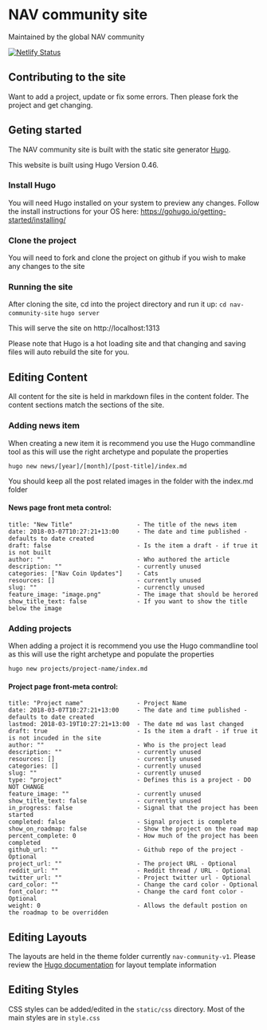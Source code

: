 # NAV community site
Maintained by the global NAV community

[![Netlify Status](https://api.netlify.com/api/v1/badges/2c02a0ab-b7eb-411a-96f8-291e9ffcd039/deploy-status)](https://app.netlify.com/sites/navhub/deploys)

## Contributing to the site
Want to add a project, update or fix some errors. Then please fork the project and get changing.

## Geting started
The NAV community site is built with the static site generator [Hugo](https://gohugo.io/).

This website is built using Hugo Version 0.46.

### Install Hugo
You will need Hugo installed on your system to preview any changes. Follow the install instructions for your OS here:
https://gohugo.io/getting-started/installing/

### Clone the project
You will need to fork and clone the project on github if you wish to make any changes to the site

### Running the site
After cloning the site, cd into the project directory and run it up:
    `cd nav-community-site`
    `hugo server`

This will serve the site on http://localhost:1313

Please note that Hugo is a hot loading site and that changing and saving files will auto rebuild the site for you.

## Editing Content
All content for the site is held in markdown files in the content folder. The content sections match the sections of the site.

### Adding news item
When creating a new item it is recommend you use the Hugo commandline tool as this will use the right archetype and populate the properties

    hugo new news/[year]/[month]/[post-title]/index.md

You should keep all the post related images in the folder with the index.md folder

#### News page front meta control:

    title: "New Title"                  - The title of the news item
    date: 2018-03-07T10:27:21+13:00     - The date and time published - defaults to date created
    draft: false                        - Is the item a draft - if true it is not built
    author: ""                          - Who authored the article
    description: ""                     - currently unused
    categories: ["Nav Coin Updates"]    - Cats
    resources: []                       - currently unused
    slug: ""                            - currenctly unused
    feature_image: "image.png"          - The image that should be herored
    show_title_text: false              - If you want to show the title below the image

### Adding projects
When adding a project it is recommend you use the Hugo commandline tool as this will use the right archetype and populate the properties

    hugo new projects/project-name/index.md

#### Project page front-meta control:
    title: "Project name"               - Project Name
    date: 2018-03-07T10:27:21+13:00     - The date and time published - defaults to date created
    lastmod: 2018-03-19T10:27:21+13:00  - The date md was last changed
    draft: true                         - Is the item a draft - if true it is not incuded in the site
    author: ""                          - Who is the project lead
    description: ""                     - currently unused
    resources: []                       - currently unused
    categories: []                      - currently unused
    slug: ""                            - currently unused
    type: "project"                     - Defines this is a project - DO NOT CHANGE
    feature_image: ""                   - currently unused
    show_title_text: false              - currently unused
    in_progress: false                  - Signal that the project has been started
    completed: false                    - Signal project is complete
    show_on_roadmap: false              - Show the project on the road map
    percent_complete: 0                 - How much of the project has been completed
    github_url: ""                      - Github repo of the project - Optional
    project_url: ""                     - The project URL - Optional
    reddit_url: ""                      - Reddit thread / URL - Optional
    twitter_url: ""                     - Project twitter url - Optional
    card_color: ""                      - Change the card color - Optional
    font_color: ""                      - Change the card font color - Optional
    weight: 0                           - Allows the default postion on the roadmap to be overridden

## Editing Layouts
The layouts are held in the theme folder currently `nav-community-v1`. Please review the [Hugo documentation](https://gohugo.io/documentation/) for layout template information

## Editing Styles
CSS styles can be added/edited in the `static/css` directory. Most of the main styles are in `style.css`
